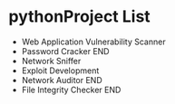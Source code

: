 <!DOCTYPE html>
<html lang="en">
<head>
  <meta charset="UTF-8">
  <meta name="viewport" content="width=device-width, initial-scale=1.0">
  <title>pythonProject List</title>
  <!-- Bootstrap CSS -->
  <link rel="stylesheet" href="https://stackpath.bootstrapcdn.com/bootstrap/4.5.2/css/bootstrap.min.css">
</head>
<body>

  <div class="container mt-5">
    <h1 class="mb-4">pythonProject List</h1>
    <ul class="list-group">
      <li class="list-group-item">Web Application Vulnerability Scanner</li>
      <li class="list-group-item">Password Cracker <span class="badge badge-success">END</span></li>
      <li class="list-group-item">Network Sniffer</li>
      <li class="list-group-item">Exploit Development</li>
      <li class="list-group-item">Network Auditor <span class="badge badge-success">END</span></li>
      <li class="list-group-item">File Integrity Checker <span class="badge badge-success">END</span></li>
      <!-- Add other items here -->
    </ul>
  </div>

  <!-- Bootstrap JS and jQuery -->
  <script src="https://code.jquery.com/jquery-3.5.1.slim.min.js"></script>
  <script src="https://cdn.jsdelivr.net/npm/@popperjs/core@2.9.1/dist/umd/popper.min.js"></script>
  <script src="https://stackpath.bootstrapcdn.com/bootstrap/4.5.2/js/bootstrap.min.js"></script>
</body>
</html>
